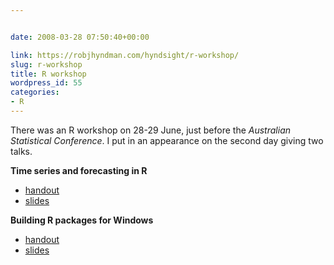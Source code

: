 ```yaml
---


date: 2008-03-28 07:50:40+00:00

link: https://robjhyndman.com/hyndsight/r-workshop/
slug: r-workshop
title: R workshop
wordpress_id: 55
categories:
- R
---
```


There was an R workshop on 28-29 June, just before the _Australian Statistical Conference_. I put in an appearance on the second day giving two talks.

**Time series and forecasting in R**

  * [handout](http://www.robjhyndman.com/research/Rtimeseries_handout.pdf)
  * [slides](http://www.robjhyndman.com/research/Rtimeseries.pdf)

**Building R packages for Windows**

  * [handout](http://www.robjhyndman.com/research/Rpackages_notes.pdf)
  * [slides](http://www.robjhyndman.com/research/Rpackages.pdf)



